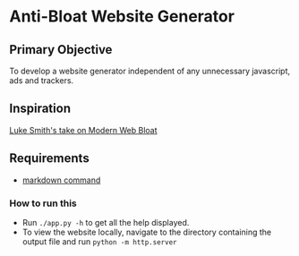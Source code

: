 # Anti-Bloat Website Generator

## Primary Objective

To develop a website generator independent of any unnecessary javascript, ads and trackers.

## Inspiration

[Luke Smith's take on Modern Web Bloat](https://youtu.be/cvDyQUpaFf4)

## Requirements

- [markdown command](https://man.archlinux.org/man/markdown.3.en)

### How to run this

- Run `./app.py -h` to get all the help displayed.
- To view the website locally, navigate to the directory containing the output file and run `python -m http.server`
